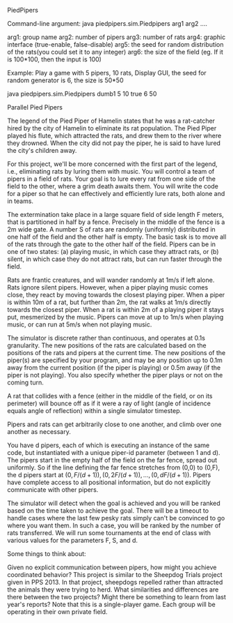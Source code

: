 PiedPipers

Command-line argument: java piedpipers.sim.Piedpipers arg1 arg2 ....

arg1: group name 
arg2: number of pipers
arg3: number of rats
arg4: graphic interface (true-enable, false-disable)
arg5: the seed for random distribution of the rats(you could set it to any integer)
arg6: the size of the field (eg. If it is 100*100, then the input is 100)

Example: Play a game with 5 pipers, 10 rats, Display GUI, the seed for random generator is 6, the size is 50*50

java piedpipers.sim.Piedpipers dumb1 5 10 true 6 50


Parallel Pied Pipers

The legend of the Pied Piper of Hamelin states that he was a rat-catcher hired by the city of Hamelin to eliminate its rat population. The Pied Piper played his flute, which attracted the rats, and drew them to the river where they drowned. When the city did not pay the piper, he is said to have lured the city's children away.

For this project, we'll be more concerned with the first part of the legend, i.e., eliminating rats by luring them with music. You will control a team of pipers in a field of rats. Your goal is to lure every rat from one side of the field to the other, where a grim death awaits them. You will write the code for a piper so that he can effectively and efficiently lure rats, both alone and in teams.

The extermination take place in a large square field of side length F meters, that is partitioned in half by a fence. Precisely in the middle of the fence is a 2m wide gate. A number S of rats are randomly (uniformly) distributed in one half of the field and the other half is empty. The basic task is to move all of the rats through the gate to the other half of the field. Pipers can be in one of two states: (a) playing music, in which case they attract rats, or (b) silent, in which case they do not attract rats, but can run faster through the field.

Rats are frantic creatures, and will wander randomly at 1m/s if left alone. Rats ignore silent pipers. However, when a piper playing music comes close, they react by moving towards the closest playing piper. When a piper is within 10m of a rat, but further than 2m, the rat walks at 1m/s directly towards the closest piper. When a rat is within 2m of a playing piper it stays put, mesmerized by the music. Pipers can move at up to 1m/s when playing music, or can run at 5m/s when not playing music.

The simulator is discrete rather than continuous, and operates at 0.1s granularity. The new positions of the rats are calculated based on the positions of the rats and pipers at the current time. The new positions of the piper(s) are specified by your program, and may be any position up to 0.1m away from the current position (if the piper is playing) or 0.5m away (if the piper is not playing). You also specify whether the piper plays or not on the coming turn.

A rat that collides with a fence (either in the middle of the field, or on its perimeter) will bounce off as if it were a ray of light (angle of incidence equals angle of reflection) within a single simulator timestep.

Pipers and rats can get arbitrarily close to one another, and climb over one another as necessary.

You have d pipers, each of which is executing an instance of the same code, but instantiated with a unique piper-id parameter (between 1 and d). The pipers start in the empty half of the field on the far fence, spread out uniformly. So if the line defining the far fence stretches from (0,0) to (0,F), the d pipers start at $(0,F/(d+1)),(0,2F/(d+1)), \ldots, (0,dF/(d+1))$. Pipers have complete access to all positional information, but do not explicitly communicate with other pipers.

The simulator will detect when the goal is achieved and you will be ranked based on the time taken to achieve the goal. There will be a timeout to handle cases where the last few pesky rats simply can't be convinced to go where you want them. In such a case, you will be ranked by the number of rats transferred. We will run some tournaments at the end of class with various values for the parameters F, S, and d.

Some things to think about:

Given no explicit communication between pipers, how might you achieve coordinated behavior?
This project is similar to the Sheepdog Trials project given in PPS 2013. In that project, sheepdogs repelled rather than attracted the animals they were trying to herd. What similarities and differences are there between the two projects? Might there be something to learn from last year's reports?
Note that this is a single-player game. Each group will be operating in their own private field.
